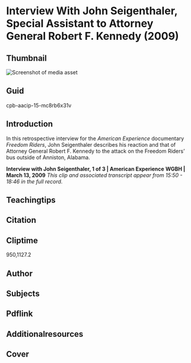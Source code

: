 # Interview With John Seigenthaler, Special Assistant to Attorney General Robert F. Kennedy (2009)


## Thumbnail

![Screenshot of media asset](https://s3.amazonaws.com/americanarchive.org/primary_source_sets/08-15-mc8rb6x31v.jpg "Screenshot media asset")


## Guid
cpb-aacip-15-mc8rb6x31v

## Introduction

In this retrospective interview for the _American Experience_ documentary _Freedom Riders_, John Seigenthaler describes his reaction and that of Attorney General Robert F. Kennedy to the attack on the Freedom Riders’ bus outside of Anniston, Alabama. 

<b>Interview with John Seigenthaler, 1 of 3 | American Experience</b>
<b>WGBH | March 13, 2009</b>
<i>This clip and associated transcript appear from 15:50 - 18:46 in the full record.</i>

## Teachingtips

## Citation

## Cliptime

950,1127.2

## Author
## Subjects
## Pdflink
## Additionalresources
## Cover